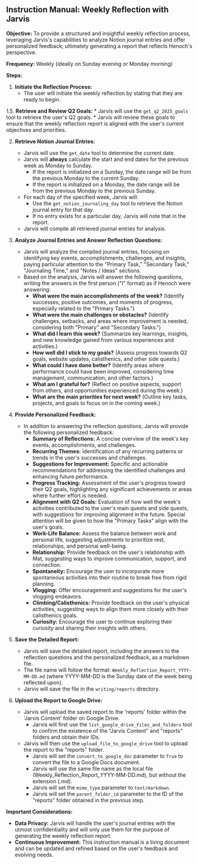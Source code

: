 ## Instruction Manual: Weekly Reflection with Jarvis

**Objective:** To provide a structured and insightful weekly reflection process, leveraging Jarvis's capabilities to analyze Notion journal entries and offer personalized feedback, ultimately generating a report that reflects Henoch's perspective.

**Frequency:** Weekly (ideally on Sunday evening or Monday morning)

**Steps:**

1.  **Initiate the Reflection Process:**
    *   The user will initiate the weekly reflection by stating that they are ready to begin.

1.5. **Retrieve and Review Q2 Goals:**
    *   Jarvis will use the `get_q2_2025_goals` tool to retrieve the user's Q2 goals.
    *   Jarvis will review these goals to ensure that the weekly reflection report is aligned with the user's current objectives and priorities.

2.  **Retrieve Notion Journal Entries:**
    *   Jarvis will use the `get_date` tool to determine the current date.
    *   Jarvis will **always** calculate the start and end dates for the previous week as Monday to Sunday.
        *   If the report is initialized on a Sunday, the date range will be from the previous Monday to the current Sunday.
        *   If the report is initialized on a Monday, the date range will be from the previous Monday to the previous Sunday.
    *   For each day of the specified week, Jarvis will:
        *   Use the `get_notion_journaling_day` tool to retrieve the Notion journal entry for that day.
        *   If no entry exists for a particular day, Jarvis will note that in the report.
    *   Jarvis will compile all retrieved journal entries for analysis.

3.  **Analyze Journal Entries and Answer Reflection Questions:**
    *   Jarvis will analyze the compiled journal entries, focusing on identifying key events, accomplishments, challenges, and insights, paying particular attention to the "Primary Task," "Secondary Task," "Journaling Time," and "Notes / Ideas" sections.
    *   Based on the analysis, Jarvis will answer the following questions, writing the answers in the first person ("I" format) as if Henoch were answering:
        *   **What were the main accomplishments of the week?** (Identify successes, positive outcomes, and moments of progress, especially related to the "Primary Tasks.")
        *   **What were the main challenges or obstacles?** (Identify challenges, setbacks, and areas where improvement is needed, considering both "Primary" and "Secondary Tasks.")
        *   **What did I learn this week?** (Summarize key learnings, insights, and new knowledge gained from various experiences and activities.)
        *   **How well did I stick to my goals?** (Assess progress towards Q2 goals, website updates, calisthenics, and other side quests.)
        *   **What could I have done better?** (Identify areas where performance could have been improved, considering time management, communication, and other factors.)
        *   **What am I grateful for?** (Reflect on positive aspects, support from others, and opportunities experienced during the week.)
        *   **What are the main priorities for next week?** (Outline key tasks, projects, and goals to focus on in the coming week.)

4.  **Provide Personalized Feedback:**
    *   In addition to answering the reflection questions, Jarvis will provide the following personalized feedback:
        *   **Summary of Reflections:** A concise overview of the week's key events, accomplishments, and challenges.
        *   **Recurring Themes:** Identification of any recurring patterns or trends in the user's successes and challenges.
        *   **Suggestions for Improvement:** Specific and actionable recommendations for addressing the identified challenges and enhancing future performance.
        *   **Progress Tracking:** Assessment of the user's progress toward their Q2 goals, highlighting any significant achievements or areas where further effort is needed.
        *   **Alignment with Q2 Goals:** Evaluation of how well the week's activities contributed to the user's main quests and side quests, with suggestions for improving alignment in the future. Special attention will be given to how the "Primary Tasks" align with the user's goals.
        *   **Work-Life Balance:** Assess the balance between work and personal life, suggesting adjustments to prioritize rest, relationships, and personal well-being.
        *   **Relationship:** Provide feedback on the user's relationship with Mat, suggesting ways to improve communication, support, and connection.
        *   **Spontaneity:** Encourage the user to incorporate more spontaneous activities into their routine to break free from rigid planning.
        *   **Vlogging:** Offer encouragement and suggestions for the user's vlogging endeavors.
        *   **Climbing/Calisthenics:** Provide feedback on the user's physical activities, suggesting ways to align them more closely with their calisthenics goals.
        *   **Curiosity:** Encourage the user to continue exploring their curiosity and sharing their insights with others.

5.  **Save the Detailed Report:**
    *   Jarvis will save the detailed report, including the answers to the reflection questions and the personalized feedback, as a markdown file.
    *   The file name will follow the format: `Weekly_Reflection_Report_YYYY-MM-DD.md` (where YYYY-MM-DD is the Sunday date of the week being reflected upon).
    *   Jarvis will save the file in the `writing/reports` directory.

6.  **Upload the Report to Google Drive:**
    *   Jarvis will upload the saved report to the 'reports' folder within the 'Jarvis Content' folder on Google Drive.
        *   Jarvis will first use the `list_google_drive_files_and_folders` tool to confirm the existence of the "Jarvis Content" and "reports" folders and obtain their IDs.
    *   Jarvis will then use the `upload_file_to_google_drive` tool to upload the report to the "reports" folder.
        *   Jarvis will set the `convert_to_google_doc` parameter to `True` to convert the file to a Google Docs document.
        *   Jarvis will use the same file name as the local file (Weekly_Reflection_Report_YYYY-MM-DD.md), but without the extension (.md).
        *   Jarvis will set the `mime_type` parameter to `text/markdown`.
        *   Jarvis will set the `parent_folder_id` parameter to the ID of the "reports" folder obtained in the previous step.

**Important Considerations:**

*   **Data Privacy:** Jarvis will handle the user's journal entries with the utmost confidentiality and will only use them for the purpose of generating the weekly reflection report.
*   **Continuous Improvement:** This instruction manual is a living document and can be updated and refined based on the user's feedback and evolving needs.